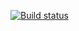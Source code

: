 [![Build status](https://ci.appveyor.com/api/projects/status/vhv1ayue1y4d2mb0?svg=true)](https://ci.appveyor.com/project/aleks903/ajs7-hw-11-2)